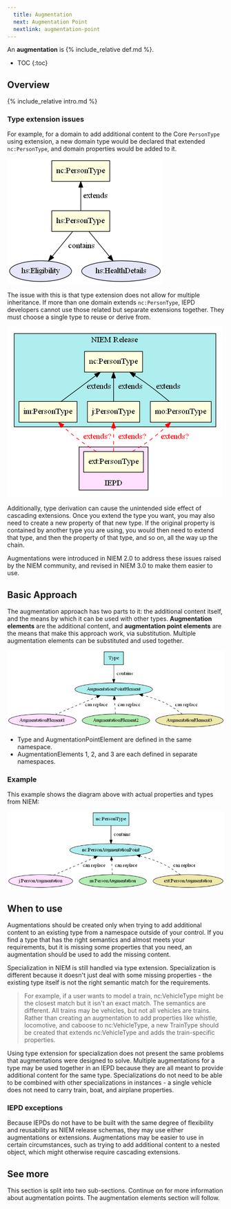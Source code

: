 ```yaml
---
  title: Augmentation
  next: Augmentation Point
  nextlink: augmentation-point
---
```


An **augmentation** is {% include_relative def.md %}.

- TOC
{:toc}

## Overview

{% include_relative intro.md %}

### Type extension issues

For example, for a domain to add additional content to the Core `PersonType` using extension, a new domain type would be declared that extended `nc:PersonType`, and domain properties would be added to it.

![Basic type extension](images/type-ext-basic.png)

The issue with this is that type extension does not allow for multiple inheritance.  If more than one domain extends `nc:PersonType`, IEPD developers cannot use those related but separate extensions together.  They must choose a single type to reuse or derive from.

![Type extensions cannot be combined](images/type-ext.png)

Additionally, type derivation can cause the unintended side effect of cascading extensions.  Once you extend the type you want, you may also need to create a new property of that new type.  If the original property is contained by another type you are using, you would then need to extend that type, and then the property of that type, and so on, all the way up the chain.

Augmentations were introduced in NIEM 2.0 to address these issues raised by the NIEM community, and revised in NIEM 3.0 to make them easier to use.

## Basic Approach

The augmentation approach has two parts to it: the additional content itself, and the means by which it can be used with other types.  **Augmentation elements** are the additional content, and **augmentation point elements** are the means that make this approach work, via substitution.  Multiple augmentation elements can be substituted and used together.

![Basic augmentation](images/aug-basic.png)

- Type and AugmentationPointElement are defined in the same namespace.
- AugmentationElements 1, 2, and 3 are each defined in separate namespaces.

### Example

This example shows the diagram above with actual properties and types from NIEM:

![Augmentation example](images/aug-example.png)

## When to use

Augmentations should be created only when trying to add additional content to an existing type from a namespace outside of your control.  If you find a type that has the right semantics and almost meets your requirements, but it is missing some properties that you need, an augmentation should be used to add the missing content.

Specialization in NIEM is still handled via type extension.  Specialization is different because it doesn't just deal with some missing properties - the existing type itself is not the right semantic match for the requirements.

> For example, if a user wants to model a train, nc:VehicleType might be the closest match but it isn't an exact match.  The semantics are different.  All trains may be vehicles, but not all vehicles are trains.  Rather than creating an augmentation to add properties like whistle, locomotive, and caboose to nc:VehicleType, a new TrainType should be created that extends nc:VehicleType and adds the train-specific properties.

Using type extension for specialization does not present the same problems that augmentations were designed to solve.  Multiple augmentations for a type may be used together in an IEPD because they are all meant to provide additional content for the same type.  Specializations do not need to be able to be combined with other specializations in instances - a single vehicle does not need to carry train, boat, and airplane properties.

### IEPD exceptions

Because IEPDs do not have to be built with the same degree of flexibility and reusability as NIEM release schemas, they may use either augmentations or extensions. Augmentations may be easier to use in certain circumstances, such as trying to add additional content to a nested object, which might otherwise require cascading extensions.

## See more

This section is split into two sub-sections.  Continue on for more information about augmentation points.  The augmentation elements section will follow.

